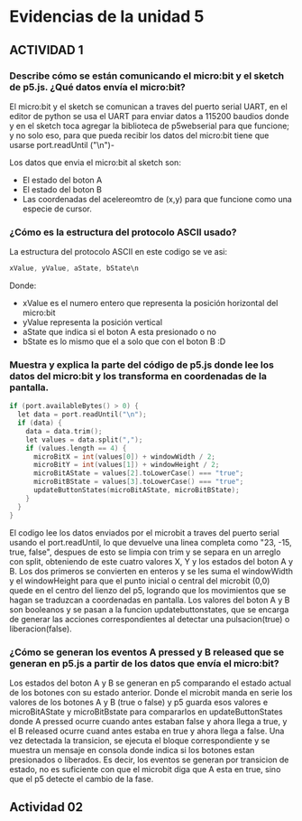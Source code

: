 
# Evidencias de la unidad 5

## ACTIVIDAD 1

### Describe cómo se están comunicando el micro:bit y el sketch de p5.js. ¿Qué datos envía el micro:bit?
El micro:bit y el sketch se comunican a traves del puerto serial UART,  en el editor de python se usa el UART para enviar datos a 115200 baudios donde y en el sketch toca agregar la biblioteca de p5webserial para que funcione; y no solo eso, para que pueda recibir los datos del micro:bit tiene que usarse port.readUntil ("\n")-

Los datos que envia el micro:bit al sketch son:
- El estado del boton A
- El estado del boton B
- Las coordenadas del acelereomtro de (x,y) para que funcione como una especie de cursor.

### ¿Cómo es la estructura del protocolo ASCII usado?
La estructura del protocolo ASCII en este codigo se ve asi:
```cpp
xValue, yValue, aState, bState\n
```
Donde:
- xValue es el numero entero que representa la posición horizontal del micro:bit
- yValue representa la posición vertical
- aState que indica si el boton A esta presionado o no
- bState es lo mismo que el a solo que con el boton B :D

### Muestra y explica la parte del código de p5.js donde lee los datos del micro:bit y los transforma en coordenadas de la pantalla.
```cpp
if (port.availableBytes() > 0) {
  let data = port.readUntil("\n");
  if (data) {
    data = data.trim();
    let values = data.split(",");
    if (values.length == 4) {
      microBitX = int(values[0]) + windowWidth / 2;
      microBitY = int(values[1]) + windowHeight / 2;
      microBitAState = values[2].toLowerCase() === "true";
      microBitBState = values[3].toLowerCase() === "true";
      updateButtonStates(microBitAState, microBitBState);
    }
  }
}

```
El codigo lee los datos enviados por el microbit a traves del puerto serial usando el port.readUntil, lo que devuelve una linea completa como "23, -15, true, false", despues de esto se limpia con trim y se separa en un arreglo con split, obteniendo de este cuatro valores X, Y y los estados del boton A y B. Los dos primeros se convierten en enteros y se les suma el windowWidth y el windowHeight para que el punto inicial o central del microbit (0,0) quede en el centro del lienzo del p5, logrando que los movimientos que se hagan se traduzcan a coordenadas en pantalla. Los valores del boton A y B son booleanos y se pasan a la funcion updatebuttonstates, que se encarga de generar las acciones correspondientes al detectar una pulsacion(true) o liberacion(false).

### ¿Cómo se generan los eventos A pressed y B released que se generan en p5.js a partir de los datos que envía el micro:bit?

Los estados del boton A y B se generan en p5 comparando el estado actual de los botones con su estado anterior. Donde el microbit manda en serie los valores de los botones A y B (true o false) y p5 guarda esos valores e microBitAState y microBitBstate para compararlos en updateButtonStates donde A pressed ocurre cuando antes estaban false y ahora llega a true, y el B released ocurre cuand antes estaba en true y ahora llega a false. Una vez detectada la transicion, se ejecuta el bloque correspondiente y se muestra un mensaje en consola donde indica si los botones estan presionados o liberados. Es decir, los eventos se generan por transicion de estado, no es suficiente con que el microbit diga que A esta en true, sino que el p5 detecte el cambio de la fase.

### 

## Actividad 02










